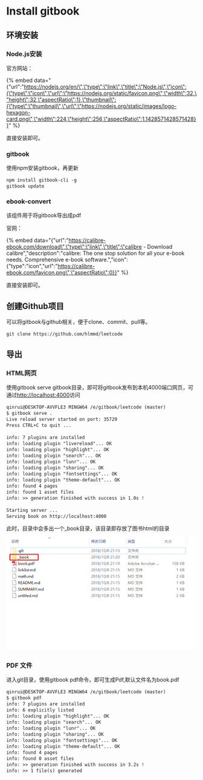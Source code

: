 # Install gitbook

## 环境安装

### Node.js安装

官方网站：

{% embed data="{\"url\":\"https://nodejs.org/en/\",\"type\":\"link\",\"title\":\"Node.js\",\"icon\":{\"type\":\"icon\",\"url\":\"https://nodejs.org/static/favicon.png\",\"width\":32,\"height\":32,\"aspectRatio\":1},\"thumbnail\":{\"type\":\"thumbnail\",\"url\":\"https://nodejs.org/static/images/logo-hexagon-card.png\",\"width\":224,\"height\":256,\"aspectRatio\":1.1428571428571428}}" %}

直接安装即可。

### gitbook

使用npm安装gitbook，再更新

```text
npm install gitbook-cli -g
gitbook update
```

###  ebook-convert

该组件用于将gitbook导出成pdf

官网：

{% embed data="{\"url\":\"https://calibre-ebook.com/download\",\"type\":\"link\",\"title\":\"calibre - Download calibre\",\"description\":\"calibre: The one stop solution for all your e-book needs. Comprehensive e-book software.\",\"icon\":{\"type\":\"icon\",\"url\":\"https://calibre-ebook.com/favicon.png\",\"aspectRatio\":0}}" %}

直接安装即可。



## 创建Github项目

可以将gitbook与github相关，便于clone、commit、pull等。

```text
git clone https://github.com/hlmmd/leetcode
```



## 导出

### HTML网页

使用gitbook serve gitbook目录，即可将gitbook发布到本机4000端口网页，可通过[http://localhost:4000](http://localhost:4000)访问

```text
qinrui@DESKTOP-AVVFLE3 MINGW64 /e/gitbook/leetcode (master)
$ gitbook serve .
Live reload server started on port: 35729
Press CTRL+C to quit ...

info: 7 plugins are installed
info: loading plugin "livereload"... OK
info: loading plugin "highlight"... OK
info: loading plugin "search"... OK
info: loading plugin "lunr"... OK
info: loading plugin "sharing"... OK
info: loading plugin "fontsettings"... OK
info: loading plugin "theme-default"... OK
info: found 4 pages
info: found 1 asset files
info: >> generation finished with success in 1.0s !

Starting server ...
Serving book on http://localhost:4000

```

此时，目录中会多出一个\_book目录，该目录即存放了图书html的目录

![](.gitbook/assets/image.png)

### PDF 文件

进入git目录，使用gitbook pdf命令，即可生成Pdf,默认文件名为book.pdf

```text
qinrui@DESKTOP-AVVFLE3 MINGW64 /e/gitbook/leetcode (master)
$ gitbook pdf
info: 7 plugins are installed
info: 6 explicitly listed
info: loading plugin "highlight"... OK
info: loading plugin "search"... OK
info: loading plugin "lunr"... OK
info: loading plugin "sharing"... OK
info: loading plugin "fontsettings"... OK
info: loading plugin "theme-default"... OK
info: found 4 pages
info: found 0 asset files
info: >> generation finished with success in 3.2s !
info: >> 1 file(s) generated

```



